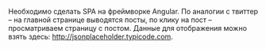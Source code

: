 Необходимо сделать SPA на фреймворке Angular. По аналогии с твиттер – на главной странице выводятся посты, по клику на пост – просматриваем страницу с постом.
Данные для отображения можно взять здесь: http://jsonplaceholder.typicode.com.